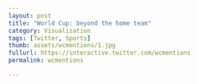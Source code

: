 ```yaml
---
layout: post
title: "World Cup: beyond the home team"
category: Visualization
tags: [Twitter, Sports]
thumb: assets/wcmentions/1.jpg
fullurl: https://interactive.twitter.com/wcmentions
permalink: wcmentions

---
```









